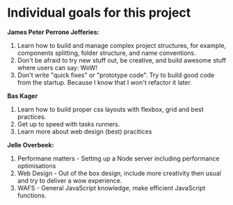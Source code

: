 # Individual goals for this project

**James Peter Perrone Jefferies:**

1. Learn how to build and manage complex project structures, for example, components splitting, folder structure, and name conventions.
2. Don't be afraid to try new stuff out, be creative, and build awesome stuff where users can say: WoW!
3. Don't write "quick fixes" or "prototype code". Try to build good code from the startup. Because I know that I won't refactor it later.


**Bas Kager**
1. Learn how to build proper css layouts with flexbox, grid and best practices.
1. Get up to speed with tasks runners.
3. Learn more about web design (best) pracitices 

**Jelle Overbeek:**

1. Performane matters - Setting up a Node server including performance optimisations
2. Web Design - Out of the box design, include more creativity then usual and try to deliver a wow experience.
3. WAFS - General JavaScript knowledge, make efficient JavaScript functions.
